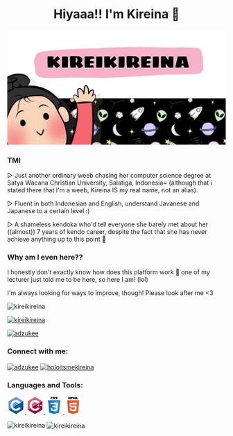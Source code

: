 <h1 align=center> Hiyaaa!! I'm Kireina 👻 </h1>

<img src="https://github.com/kireikireina/kireikireina/blob/main/e6ed1d13-33ac-4627-9aca-1c3c94f97c91.jpg">

### TMI
▷ Just another ordinary weeb chasing her computer science degree at Satya Wacana Christian University, Salatiga, Indonesia~ (although that i stated there that I'm a weeb, Kireina IS my real name, not an alias).

▷ Fluent in both Indonesian and English, understand Javanese and Japanese to a certain level :)

▷ A shameless kendoka who'd tell everyone she barely met about her ((almost)) 7 years of kendo career, despite the fact that she has never achieve anything up to this point 🤧

### Why am I even here??
I honestly don't exactly know how does this platform work 👀 one of my lecturer just told me to be here, so here I am! (lol)

I'm always looking for ways to improve, though! Please look after me <3

<p align="left"> <img src="https://komarev.com/ghpvc/?username=kireikireina&label=Profile%20views&color=0e75b6&style=flat" alt="kireikireina" /> </p>

<p align="left"> <a href="https://github.com/ryo-ma/github-profile-trophy"><img src="https://github-profile-trophy.vercel.app/?username=kireikireina" alt="kireikireina" /></a> </p>

<p align="left"> <a href="https://twitter.com/adzukee" target="blank"><img src="https://img.shields.io/twitter/follow/adzukee?logo=twitter&style=for-the-badge" alt="adzukee" /></a> </p>

<h3 align="left">Connect with me:</h3>
<p align="left">
<a href="https://twitter.com/adzukee" target="blank"><img align="center" src="https://raw.githubusercontent.com/rahuldkjain/github-profile-readme-generator/master/src/images/icons/Social/twitter.svg" alt="adzukee" height="30" width="40" /></a>
<a href="https://instagram.com/holoitsmekireina" target="blank"><img align="center" src="https://raw.githubusercontent.com/rahuldkjain/github-profile-readme-generator/master/src/images/icons/Social/instagram.svg" alt="holoitsmekireina" height="30" width="40" /></a>
</p>

<h3 align="left">Languages and Tools:</h3>
<p align="left"> <a href="https://www.cprogramming.com/" target="_blank" rel="noreferrer"> <img src="https://raw.githubusercontent.com/devicons/devicon/master/icons/c/c-original.svg" alt="c" width="40" height="40"/> </a> <a href="https://www.w3schools.com/cpp/" target="_blank" rel="noreferrer"> <img src="https://raw.githubusercontent.com/devicons/devicon/master/icons/cplusplus/cplusplus-original.svg" alt="cplusplus" width="40" height="40"/> </a> <a href="https://www.w3schools.com/css/" target="_blank" rel="noreferrer"> <img src="https://raw.githubusercontent.com/devicons/devicon/master/icons/css3/css3-original-wordmark.svg" alt="css3" width="40" height="40"/> </a> <a href="https://www.w3.org/html/" target="_blank" rel="noreferrer"> <img src="https://raw.githubusercontent.com/devicons/devicon/master/icons/html5/html5-original-wordmark.svg" alt="html5" width="40" height="40"/> </a> </p>

<p><img align="left" src="https://github-readme-stats.vercel.app/api/top-langs?username=kireikireina&show_icons=true&locale=en&layout=compact" alt="kireikireina" /></p>

<p>&nbsp;<img align="center" src="https://github-readme-stats.vercel.app/api?username=kireikireina&show_icons=true&locale=en" alt="kireikireina" /></p>
